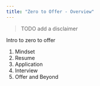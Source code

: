 ```yaml
---
title: "Zero to Offer - Overview"
---
```


> TODO add a disclaimer

Intro to zero to offer

1. Mindset
2. Resume
3. Application
4. Interview
5. Offer and Beyond
